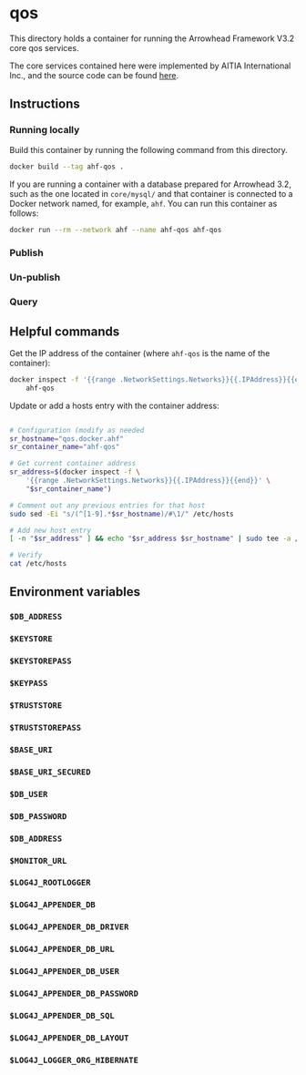 # qos

This directory holds a container for running the Arrowhead Framework V3.2
core qos services.

The core services contained here were implemented by AITIA International Inc.,
and the source code can be found [here](https://github.com/hegeduscs/arrowhead).

## Instructions
### Running locally
Build this container by running the following command from this directory.

```bash
docker build --tag ahf-qos .
```

If you are running a container with a database prepared for Arrowhead 3.2, such
as the one located in `core/mysql/` and that container is connected to a Docker 
network named, for example, `ahf`. You can run this container as follows:

```bash
docker run --rm --network ahf --name ahf-qos ahf-qos
```

### Publish

### Un-publish

### Query 

## Helpful commands
Get the IP address of the container (where `ahf-qos` is the
name of the container):
```bash
docker inspect -f '{{range .NetworkSettings.Networks}}{{.IPAddress}}{{end}}' \
    ahf-qos
```

Update or add a hosts entry with the container address:
```bash

# Configuration (modify as needed
sr_hostname="qos.docker.ahf"
sr_container_name="ahf-qos"

# Get current container address
sr_address=$(docker inspect -f \
    '{{range .NetworkSettings.Networks}}{{.IPAddress}}{{end}}' \
    "$sr_container_name")

# Comment out any previous entries for that host
sudo sed -Ei "s/(^[1-9].*$sr_hostname)/#\1/" /etc/hosts

# Add new host entry
[ -n "$sr_address" ] && echo "$sr_address $sr_hostname" | sudo tee -a /etc/hosts

# Verify
cat /etc/hosts

```

## Environment variables

### `$DB_ADDRESS`

### `$KEYSTORE`

### `$KEYSTOREPASS`

### `$KEYPASS`

### `$TRUSTSTORE`

### `$TRUSTSTOREPASS`

### `$BASE_URI`

### `$BASE_URI_SECURED`

### `$DB_USER`

### `$DB_PASSWORD`

### `$DB_ADDRESS`

### `$MONITOR_URL`

### `$LOG4J_ROOTLOGGER`

### `$LOG4J_APPENDER_DB`

### `$LOG4J_APPENDER_DB_DRIVER`

### `$LOG4J_APPENDER_DB_URL`

### `$LOG4J_APPENDER_DB_USER`

### `$LOG4J_APPENDER_DB_PASSWORD`

### `$LOG4J_APPENDER_DB_SQL`

### `$LOG4J_APPENDER_DB_LAYOUT`

### `$LOG4J_LOGGER_ORG_HIBERNATE`
